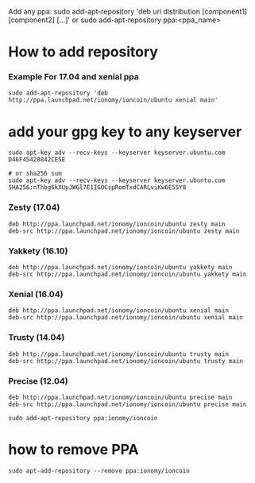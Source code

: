 Add any ppa:
sudo add-apt-repository 'deb uri distribution [component1] [component2] [...]' 
or
sudo add-apt-repository ppa:<ppa_name>

# How to add repository

### Example For 17.04 and xenial ppa
```
sudo add-apt-repository 'deb http://ppa.launchpad.net/ionomy/ioncoin/ubuntu xenial main' 
```

# add your gpg key to any keyserver
```
sudo apt-key adv --recv-keys --keyserver keyserver.ubuntu.com D46F45428842CE5E

# or sha256 sum
sudo apt-key adv --recv-keys --keyserver keyserver.ubuntu.com SHA256:nThbg6kXUpJWGl7E1IGOCspRomTxdCARLviKw6E5SY8
```

### Zesty (17.04)
```
deb http://ppa.launchpad.net/ionomy/ioncoin/ubuntu zesty main 
deb-src http://ppa.launchpad.net/ionomy/ioncoin/ubuntu zesty main 
```

### Yakkety (16.10)
```
deb http://ppa.launchpad.net/ionomy/ioncoin/ubuntu yakkety main 
deb-src http://ppa.launchpad.net/ionomy/ioncoin/ubuntu yakkety main 
```

### Xenial (16.04)
```
deb http://ppa.launchpad.net/ionomy/ioncoin/ubuntu xenial main 
deb-src http://ppa.launchpad.net/ionomy/ioncoin/ubuntu xenial main 
```

### Trusty (14.04)
```
deb http://ppa.launchpad.net/ionomy/ioncoin/ubuntu trusty main 
deb-src http://ppa.launchpad.net/ionomy/ioncoin/ubuntu trusty main 
```

### Precise (12.04)
```
deb http://ppa.launchpad.net/ionomy/ioncoin/ubuntu precise main 
deb-src http://ppa.launchpad.net/ionomy/ioncoin/ubuntu precise main 
```

`sudo add-apt-repository ppa:ionomy/ioncoin`



# how to remove PPA
`sudo apt-add-repository --remove ppa:ionomy/ioncoin`
